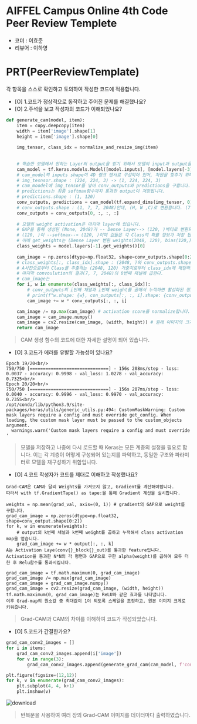 # AIFFEL Campus Online 4th Code Peer Review Templete
- 코더 : 이효준
- 리뷰어 : 이하영


# PRT(PeerReviewTemplate)
각 항목을 스스로 확인하고 토의하여 작성한 코드에 적용합니다.
- [O] 1.코드가 정상적으로 동작하고 주어진 문제를 해결했나요?  
- [O] 2.주석을 보고 작성자의 코드가 이해되었나요?  
```python
def generate_cam(model, item):
    item = copy.deepcopy(item)
    width = item['image'].shape[1]
    height = item['image'].shape[0]
    
    img_tensor, class_idx = normalize_and_resize_img(item)
    
    
    # 학습한 모델에서 원하는 Layer의 output을 얻기 위해서 모델의 input과 output을 새롭게 정의해줍니다.
    cam_model = tf.keras.models.Model([model.inputs], [model.layers[-3].output, model.output])
    # cam_model의 inputs shape이 4D 랭크 텐서로 구성되어 있어, 차원을 맞추기 위해 tf.expand_dims() 함수를 사용합니다.
    # img_tesnsor.shape : (224, 224, 3) -> (1, 224, 224, 3)
    # cam_moodel에 img_tensor를 넣어 conv_outputs와 predictions을 구합니다.
    # predictions는 최종 softmax함수까지 통과한 output이 저장됩니다.
    # predictions.shape : (1, 120)
    conv_outputs, predictions = cam_model(tf.expand_dims(img_tensor, 0)) 
    # conv_outputs.shape : (1, 7, 7, 2048)인데, (H, W ,C)로 변환합니다. (7, 7, 2048)
    conv_outputs = conv_outputs[0, :, :, :]
    
    # 모델의 weight activation은 마지막 layer에 있습니다.
    # GAP을 통해 생성된 (None, 2048)가 -- Dense Layer--> (120, )벡터로 변환되고
    # (120, )이 --softmax--> (120, )이며 값들은 각 Class의 확률 정보가 저장 됩니다.
    # 이에 get_weights는 (Dense Layer 변환 weights(2048, 120), bias(120,))가 저장됩니다.)
    class_weights = model.layers[-1].get_weights()[0] 
    
    cam_image = np.zeros(dtype=np.float32, shape=conv_outputs.shape[0:2])
    # class_weights[:, class_idx].shape : (2048, )와 conv_outputs.shape : [7, 7, 2048]
    # A사진으로부터 Class를 추출하는 (2048, 120) 가중치로부터 class_idx에 해당하는 (2048, ) 벡터의 각 elements를 
    # 마지막 convoulution의 결과(7, 7, 2048)의 0번째 채널에 곱한다.
    # cam_image는 
    for i, w in enumerate(class_weights[:, class_idx]):
        # conv_outputs의 i번째 채널과 i번째 weight를 곱해서 누적하면 활성화된 정도가 나타날 겁니다.
        # print(f"w.shape: {w}, con_outputs[:, :, i].shape: {conv_outputs[:, :, i].shape}")
        cam_image += w * conv_outputs[:, :, i]

    cam_image /= np.max(cam_image) # activation score를 normalize합니다.
    cam_image = cam_image.numpy()
    cam_image = cv2.resize(cam_image, (width, height)) # 원래 이미지의 크기로 resize합니다.
    return cam_image
```  
>  CAM 생성 함수의 코드에 대한 자세한 설명이 되어 있습니다.

- [O] 3.코드가 에러를 유발할 가능성이 있나요?<br/>
```
Epoch 19/20<br/>
750/750 [==============================] - 156s 208ms/step - loss: 0.0037 - accuracy: 0.9998 - val_loss: 1.0278 - val_accuracy: 0.7325<br/>
Epoch 20/20<br/>
750/750 [==============================] - 156s 207ms/step - loss: 0.0040 - accuracy: 0.9996 - val_loss: 0.9970 - val_accuracy: 0.7355<br/>
/opt/conda/lib/python3.9/site-packages/keras/utils/generic_utils.py:494: CustomMaskWarning: Custom mask layers require a config and must override get_config. When loading, the custom mask layer must be passed to the custom_objects argument.
  warnings.warn('Custom mask layers require a config and must override '
```
>  모델을 저장하고 나중에 다시 로드할 때 Keras는 모든 계층의 설정을 필요로 합니다. 이는 각 계층이 어떻게 구성되어 있는지를 파악하고, 동일한 구조와 파라미터로 모델을 재구성하기 위함입니다.
- [O] 4.코드 작성자가 코드를 제대로 이해하고 작성했나요?
```
Grad-CAM은 CAM과 달리 Weights를 가져오지 않고, Gradient를 계산해야합니다.
따라서 with tf.GradientTape() as tape:을 통해 Gradient 계산을 실시합니다.

weights = np.mean(grad_val, axis=(0, 1)) # gradient의 GAP으로 weight를 구합니다.
grad_cam_image = np.zeros(dtype=np.float32, shape=conv_output.shape[0:2])
for k, w in enumerate(weights):
    # output의 k번째 채널과 k번째 weight를 곱하고 누적해서 class activation map을 얻습니다.
    grad_cam_image += w * output[:, :, k]
A는 Activation Laye(conv{}_block{}_out)를 통과한 feature입니다.
Activation을 통과한 N*N의 각 평면과 GAP으로 구한 alpha(weight)를 곱하여 모두 더한 후 Relu함수를 통과시킵니다.

grad_cam_image = tf.math.maximum(0, grad_cam_image)
grad_cam_image /= np.max(grad_cam_image)
grad_cam_image = grad_cam_image.numpy()
grad_cam_image = cv2.resize(grad_cam_image, (width, height))
tf.math.maximum(0, grad_cam_image)는 ReLU와 같은 효과를 나타냅니다.
이후 Grad-map의 원소값 중 최대값이 1이 되도록 스케일을 조정하고, 원본 이미지 크게로 키워줍니다.
```
> Grad-CAM과 CAM의 차이를 이해하여 코드가 작성되었습니다.

- [O] 5.코드가 간결한가요?
```python
grad_cam_conv2_images = []
for i in items:
    grad_cam_conv2_images.append(i['image'])
    for v in range(3):
        grad_cam_conv2_images.append(generate_grad_cam(cam_model, f'conv2_block{v+1}_out', i))

plt.figure(figsize=(12,12))
for k, v in enumerate(grad_cam_conv2_images):
    plt.subplot(4, 4, k+1)
    plt.imshow(v)
```
![download](https://github.com/7eta/Aiffel_CV/assets/50302638/35d94645-20b6-484f-a00a-761346ab0853)
> 반복문을 사용하여 여러 장의 Grad-CAM 이미지를 데이터마다 출력하였습니다.
